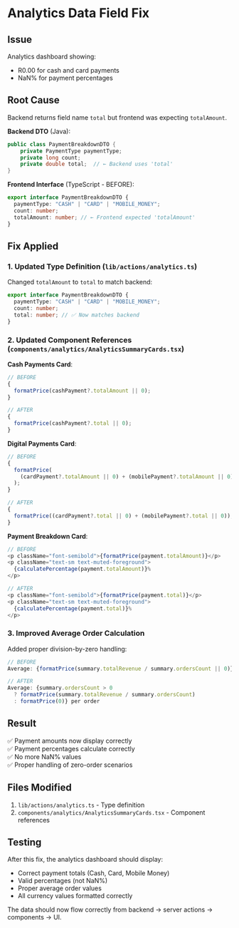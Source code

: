 # Analytics Data Field Fix

## Issue

Analytics dashboard showing:

- R0.00 for cash and card payments
- NaN% for payment percentages

## Root Cause

Backend returns field name `total` but frontend was expecting `totalAmount`.

**Backend DTO** (Java):

```java
public class PaymentBreakdownDTO {
    private PaymentType paymentType;
    private long count;
    private double total;  // ← Backend uses 'total'
}
```

**Frontend Interface** (TypeScript - BEFORE):

```typescript
export interface PaymentBreakdownDTO {
  paymentType: "CASH" | "CARD" | "MOBILE_MONEY";
  count: number;
  totalAmount: number; // ← Frontend expected 'totalAmount'
}
```

## Fix Applied

### 1. Updated Type Definition (`lib/actions/analytics.ts`)

Changed `totalAmount` to `total` to match backend:

```typescript
export interface PaymentBreakdownDTO {
  paymentType: "CASH" | "CARD" | "MOBILE_MONEY";
  count: number;
  total: number; // ✅ Now matches backend
}
```

### 2. Updated Component References (`components/analytics/AnalyticsSummaryCards.tsx`)

**Cash Payments Card**:

```typescript
// BEFORE
{
  formatPrice(cashPayment?.totalAmount || 0);
}

// AFTER
{
  formatPrice(cashPayment?.total || 0);
}
```

**Digital Payments Card**:

```typescript
// BEFORE
{
  formatPrice(
    (cardPayment?.totalAmount || 0) + (mobilePayment?.totalAmount || 0)
  );
}

// AFTER
{
  formatPrice((cardPayment?.total || 0) + (mobilePayment?.total || 0));
}
```

**Payment Breakdown Card**:

```typescript
// BEFORE
<p className="font-semibold">{formatPrice(payment.totalAmount)}</p>
<p className="text-sm text-muted-foreground">
  {calculatePercentage(payment.totalAmount)}%
</p>

// AFTER
<p className="font-semibold">{formatPrice(payment.total)}</p>
<p className="text-sm text-muted-foreground">
  {calculatePercentage(payment.total)}%
</p>
```

### 3. Improved Average Order Calculation

Added proper division-by-zero handling:

```typescript
// BEFORE
Average: {formatPrice(summary.totalRevenue / summary.ordersCount || 0)} per order

// AFTER
Average: {summary.ordersCount > 0
  ? formatPrice(summary.totalRevenue / summary.ordersCount)
  : formatPrice(0)} per order
```

## Result

✅ Payment amounts now display correctly  
✅ Payment percentages calculate correctly  
✅ No more NaN% values  
✅ Proper handling of zero-order scenarios

## Files Modified

1. `lib/actions/analytics.ts` - Type definition
2. `components/analytics/AnalyticsSummaryCards.tsx` - Component references

## Testing

After this fix, the analytics dashboard should display:

- Correct payment totals (Cash, Card, Mobile Money)
- Valid percentages (not NaN%)
- Proper average order values
- All currency values formatted correctly

The data should now flow correctly from backend → server actions → components → UI.
